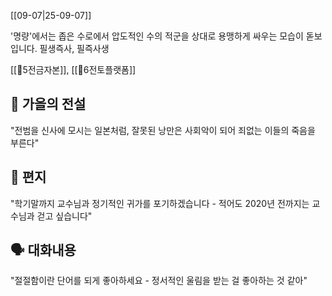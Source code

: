 [[09-07|25-09-07]]

'명량'에서는 좁은 수로에서 압도적인 수의 적군을 상대로 용맹하게 싸우는 모습이 돋보입니다.
필생즉사, 필즉사생

[[🐙5전금자본]],  [[🐙6전토플랫폼]]

## 🍂 가을의 전설
"전범을 신사에 모시는 일본처럼, 잘못된 낭만은 사회악이 되어 죄없는 이들의 죽음을 부른다"

## 💌 편지
"학기말까지 교수님과 정기적인 귀가를 포기하겠습니다 - 적어도 2020년 전까지는 교수님과 걷고 싶습니다"

## 🗣️ 대화내용
"절절함이란 단어를 되게 좋아하세요 - 정서적인 울림을 받는 걸 좋아하는 것 같아"